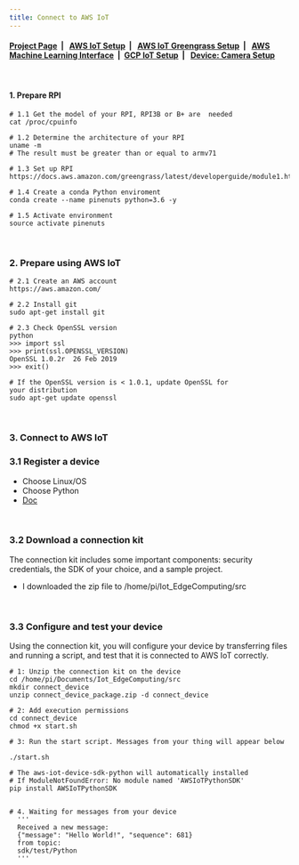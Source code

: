 ```yaml
---
title: Connect to AWS IoT
---
```



####  [Project Page](https://dujm.github.io/Iot_EdgeComputing/index)&nbsp;  | &nbsp;   [AWS IoT Setup](https://dujm.github.io/Iot_EdgeComputing/aws_iot)&nbsp;  | &nbsp;   [AWS IoT Greengrass Setup](https://dujm.github.io/Iot_EdgeComputing/aws_iot_greengrass)&nbsp;  | &nbsp;   [AWS Machine Learning Interface](https://dujm.github.io/Iot_EdgeComputing/aws_ml)&nbsp;  | &nbsp;[GCP IoT Setup](https://dujm.github.io/Iot_EdgeComputing/gcp_iot)&nbsp;  | &nbsp; [Device: Camera Setup](https://dujm.github.io/Iot_EdgeComputing/device_cam)

<br>

#### 1. Prepare RPI  
```
# 1.1 Get the model of your RPI, RPI3B or B+ are  needed
cat /proc/cpuinfo

# 1.2 Determine the architecture of your RPI
uname -m
# The result must be greater than or equal to armv71

# 1.3 Set up RPI
https://docs.aws.amazon.com/greengrass/latest/developerguide/module1.html

# 1.4 Create a conda Python enviroment
conda create --name pinenuts python=3.6 -y

# 1.5 Activate environment
source activate pinenuts
```

<br>

### 2. Prepare using AWS IoT

```
# 2.1 Create an AWS account
https://aws.amazon.com/

# 2.2 Install git
sudo apt-get install git

# 2.3 Check OpenSSL version
python
>>> import ssl
>>> print(ssl.OPENSSL_VERSION)
OpenSSL 1.0.2r  26 Feb 2019
>>> exit()

# If the OpenSSL version is < 1.0.1, update OpenSSL for
your distribution
sudo apt-get update openssl
```

<br>

### 3. Connect to AWS IoT

### 3.1 Register a device
  * Choose Linux/OS
  * Choose Python
  * [Doc](https://eu-central-1.console.aws.amazon.com/iot/home?region=eu-central-1#/connectdevice/)

<br>

### 3.2 Download a connection kit
The connection kit includes some important components: security credentials, the SDK of your choice, and a sample project.
  * I downloaded the zip file to /home/pi/Iot_EdgeComputing/src

<br>

### 3.3 Configure and test your device
Using the connection kit, you will configure your device by transferring files and running a script, and test that it is connected to AWS IoT correctly.

```
# 1: Unzip the connection kit on the device
cd /home/pi/Documents/Iot_EdgeComputing/src
mkdir connect_device
unzip connect_device_package.zip -d connect_device

# 2: Add execution permissions
cd connect_device
chmod +x start.sh

# 3: Run the start script. Messages from your thing will appear below

./start.sh

# The aws-iot-device-sdk-python will automatically installed
# If ModuleNotFoundError: No module named 'AWSIoTPythonSDK'
pip install AWSIoTPythonSDK


# 4. Waiting for messages from your device
  '''
  Received a new message:
  {"message": "Hello World!", "sequence": 681}
  from topic:
  sdk/test/Python
  '''
```

<br>
